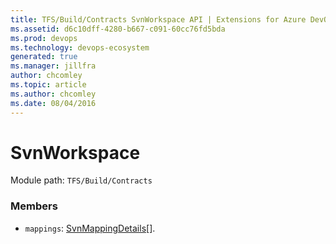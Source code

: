 ```yaml
---
title: TFS/Build/Contracts SvnWorkspace API | Extensions for Azure DevOps Services
ms.assetid: d6c10dff-4280-b667-c091-60cc76fd5bda
ms.prod: devops
ms.technology: devops-ecosystem
generated: true
ms.manager: jillfra
author: chcomley
ms.topic: article
ms.author: chcomley
ms.date: 08/04/2016
---
```


# SvnWorkspace

Module path: `TFS/Build/Contracts`


### Members

* `mappings`: [SvnMappingDetails](./SvnMappingDetails.md)[]. 

